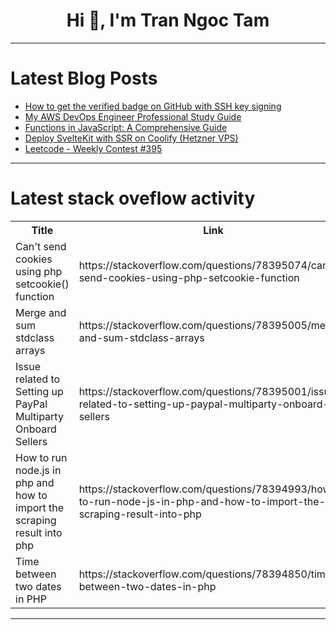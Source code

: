 <h1 align="center">Hi 👋, I'm Tran Ngoc Tam</h1>

---

# Latest Blog Posts 
<!-- BLOG-POST-LIST:START -->
- [How to get the verified badge on GitHub with SSH key signing](https://dev.to/ccoveille/how-to-get-the-verified-badge-on-github-with-ssh-key-signing-3kbe)
- [My AWS DevOps Engineer Professional Study Guide](https://dev.to/aws-builders/my-aws-devops-engineer-professional-study-guide-1p6c)
- [Functions in JavaScript: A Comprehensive Guide](https://dev.to/sadanandgadwal/functions-in-javascript-a-comprehensive-guide-40d6)
- [Deploy SvelteKit with SSR on Coolify &lpar;Hetzner VPS&rpar;](https://dev.to/mandrasch/deploy-sveltekit-with-ssr-on-coolify-hetzner-vps-24c5)
- [Leetcode - Weekly Contest #395](https://dev.to/arthurrio/leetcode-weekly-contest-395-3jg1)
<!-- BLOG-POST-LIST:END -->

---

# Latest stack oveflow activity
<table>
  <tr><th>Title</th><th>Link</th></tr>
  <!-- STACKOVERFLOW:START --><tr><td>Can&#39;t send cookies using php setcookie&lpar;&rpar; function</td><td>https://stackoverflow.com/questions/78395074/cant-send-cookies-using-php-setcookie-function</td></tr><tr><td>Merge and sum stdclass arrays</td><td>https://stackoverflow.com/questions/78395005/merge-and-sum-stdclass-arrays</td></tr><tr><td>Issue related to Setting up PayPal Multiparty Onboard Sellers</td><td>https://stackoverflow.com/questions/78395001/issue-related-to-setting-up-paypal-multiparty-onboard-sellers</td></tr><tr><td>How to run node.js in php and how to import the scraping result into php</td><td>https://stackoverflow.com/questions/78394993/how-to-run-node-js-in-php-and-how-to-import-the-scraping-result-into-php</td></tr><tr><td>Time between two dates in PHP</td><td>https://stackoverflow.com/questions/78394850/time-between-two-dates-in-php</td></tr><!-- STACKOVERFLOW:END -->
</table>

---


